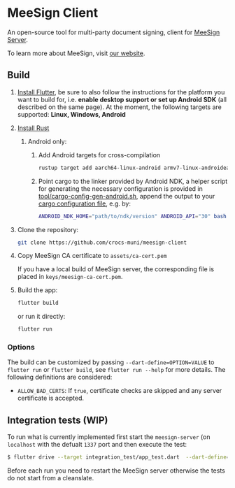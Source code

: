 # MeeSign Client

An open-source tool for multi-party document signing, client for [MeeSign Server](https://github.com/crocs-muni/meesign-server).

To learn more about MeeSign, visit [our website](https://meesign.crocs.fi.muni.cz/).

## Build

1. [Install Flutter](https://flutter.dev/docs/get-started/install), be sure to also follow the instructions for the platform you want to build for, i.e. **enable desktop support or set up Android SDK** (all described on the same page). At the moment, the following targets are supported: **Linux, Windows, Android**

2. [Install Rust](https://www.rust-lang.org/tools/install)
   1. Android only:
      1. Add Android targets for cross-compilation

         ```bash
         rustup target add aarch64-linux-android armv7-linux-androideabi x86_64-linux-android i686-linux-android
         ```

      2. Point cargo to the linker provided by Android NDK, a helper script for generating the necessary configuration is provided in [tool/cargo-config-gen-android.sh](tool/cargo-config-gen-android.sh), append the output to your [cargo configuration file](https://doc.rust-lang.org/cargo/reference/config.html#hierarchical-structure), e.g. by:

         ```bash
         ANDROID_NDK_HOME="path/to/ndk/version" ANDROID_API="30" bash ./tool/cargo-config-gen-android.sh >> ~/.cargo/config.toml
         ```

3. Clone the repository:

   ```bash
   git clone https://github.com/crocs-muni/meesign-client
   ```

4. Copy MeeSign CA certificate to `assets/ca-cert.pem`

   If you have a local build of MeeSign server, the corresponding file is placed in `keys/meesign-ca-cert.pem`.

5. Build the app:

   ```bash
   flutter build
   ```

   or run it directly:

   ```bash
   flutter run
   ```

### Options

The build can be customized by passing `--dart-define=OPTION=VALUE` to `flutter run` or `flutter build`, see `flutter run --help` for more details. The following definitions are considered:

* `ALLOW_BAD_CERTS`: If `true`, certificate checks are skipped and any server certificate is accepted.

## Integration tests (WIP)

To run what is currently implemented first start the `meesign-server` (on `localhost` with the defualt `1337` port and then execute the test:
```bash
$ flutter drive --target integration_test/app_test.dart  --dart-define=ALLOW_BAD_CERTS=true --driver integration_test/driver.dart
```

Before each run you need to restart the MeeSign server otherwise the tests do not start from a cleanslate.
